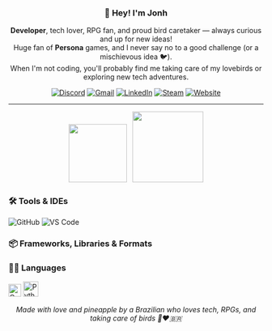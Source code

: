 <h3 align="center">👋 Hey! I'm Jonh</h3>
<p align="center">
  <b>Developer</b>, tech lover, RPG fan, and proud bird caretaker — always curious and up for new ideas!<br>
  Huge fan of <b>Persona</b> games, and I never say no to a good challenge (or a mischievous idea 🐦).<br>
  When I'm not coding, you'll probably find me taking care of my lovebirds or exploring new tech adventures.
</p>

<p align="center">
  <a href="https://discordapp.com/users/445656965985861632"><img src="https://img.shields.io/badge/Discord-5865F2?style=flat&logo=discord&logoColor=white" alt="Discord" /></a>
  <a href="mailto:Jonathasmarques70@gmail.com"><img src="https://img.shields.io/badge/Gmail-D14836?style=flat&logo=gmail&logoColor=white" alt="Gmail" /></a>
  <a href="https://www.linkedin.com/in/jonathas-brandão-felix-marques-b816b3227"><img src="https://img.shields.io/badge/LinkedIn-0077B5?style=flat&logo=linkedin&logoColor=white" alt="LinkedIn" /></a>
  <a href="https://steamcommunity.com/profiles/76561198786834785/"><img src="https://img.shields.io/badge/Steam-%23000000.svg?style=flat&logo=steam&logoColor=white" alt="Steam" /></a>
  <a href="#"><img src="https://img.shields.io/badge/Website-000?style=flat&logo=firefox&logoColor=white" alt="Website" /></a>
</p>

---

<p align="center">
  <img src="https://github-readme-stats.vercel.app/api?username=Abacaxilino&theme=react&show_icons=true&hide_border=true&count_private=true&hide_title=true" height="115" />
  &nbsp;
  <img src="https://github-readme-stats.vercel.app/api/top-langs/?username=Abacaxilino&layout=compact&theme=react&hide_border=true&langs_count=6" height="140" />
</p>

### 🛠️ Tools & IDEs 
![GitHub](https://img.shields.io/badge/-GitHub-181717?style=flat&logo=github&logoColor=white)
![VS Code](https://img.shields.io/badge/-VS_Code-007ACC?style=flat&logo=visual-studio-code&logoColor=white)

### 📦 Frameworks, Libraries & Formats  

### 👨‍💻 Languages  
<img src="https://cdn.jsdelivr.net/gh/devicons/devicon/icons/c/c-original.svg" height="25" alt="C" /></a> 
<img src="https://cdn.jsdelivr.net/gh/devicons/devicon/icons/python/python-original.svg" height="30" alt="Python" /></a>

<p align="center">
  <em>Made with love and pineapple by a Brazilian who loves tech, RPGs, and taking care of birds 🍍❤️🇧🇷</em>
</p>
